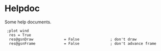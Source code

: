 # Helpdoc
Some help documents.

```ncl
 ;plot wind
  res = True
  res@gsnDraw              = False              ; don't draw
  res@gsnFrame             = False              ; don't advance frame

```
